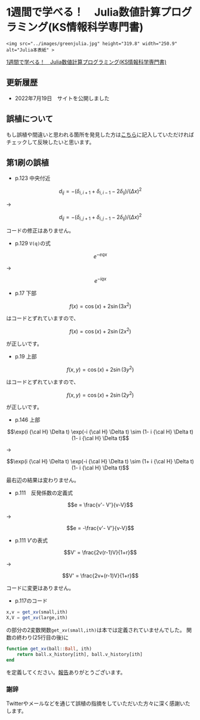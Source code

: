 # 1週間で学べる！　Julia数値計算プログラミング(KS情報科学専門書)

```@raw html
<img src="../images/greenjulia.jpg" height="319.8" width="250.9" alt="Julia本表紙" >
```
[1週間で学べる！　Julia数値計算プログラミング(KS情報科学専門書)](https://www.kspub.co.jp/book/detail/5282823.html)

## 更新履歴
- 2022年7月19日　サイトを公開しました

## 誤植について
もし誤植や間違いと思われる箇所を発見した方は[こちら](https://github.com/cometscome/YukiNagai/issues/1)に記入していただければチェックして反映したいと思います。


## 第1刷の誤植

- p.123 中央付近
```math
d_{ij} = -(\delta_{i,i+1} + \delta_{i,i-1}-2\delta_{ij})/(\Delta x)^2
```
->
```math
d_{ij} = -(\delta_{i,j+1} + \delta_{i,j-1}-2\delta_{ij})/(\Delta x)^2
```
コードの修正はありません。

- p.129 ```V(q)```の式
```math
e^{-eqx}
```
->
```math
e^{-iqx}
```

- p.17 下部
```math
f(x) = \cos(x) + 2 \sin(3 x^2)
```
はコードとずれていますので、
```math
f(x) = \cos(x) + 2 \sin(2 x^2)
```
が正しいです。

- p.19 上部
```math
f(x,y) = \cos(x) + 2 \sin(3 y^2)
```
はコードとずれていますので、
```math
f(x,y) = \cos(x) + 2 \sin(2 y^2)
```
が正しいです。

- p.146 上部
```math
\exp(i {\cal H} \Delta t) \exp(-i {\cal H} \Delta t) \sim (1- i {\cal H} \Delta t)(1- i {\cal H} \Delta t)
```
->
```math
\exp(i {\cal H} \Delta t) \exp(-i {\cal H} \Delta t) \sim (1+ i {\cal H} \Delta t)(1- i {\cal H} \Delta t)
```
最右辺の結果は変わりません。

- p.111　反発係数の定義式
```math
e = \frac{v'- V'}{v-V}
```
->
```math
e = -\frac{v'- V'}{v-V}
```

- p.111 $V'$の表式
```math
V' = \frac{2v(r-1)V}{1+r}
```
->
```math
V' = \frac{2v+(r-1)V}{1+r}
```
コードに変更はありません。

- p.117のコード
```julia
x,v = get_xv(small,ith)
X,V = get_xv(large,ith)
```
の部分の2変数関数```get_xv(small,ith)```は本では定義されていませんでした。
関数の終わり(25行目の後)に
```julia
function get_xv(ball::Ball, ith)  
    return ball.x_history[ith], ball.v_history[ith]  
end
```
を定義してください。[報告](https://github.com/cometscome/YukiNagai/issues/1#issuecomment-1191747775)ありがとうございます。

### 謝辞
Twitterやメールなどを通じて誤植の指摘をしていただいた方々に深く感謝いたします。

